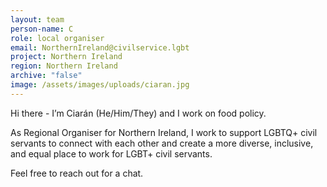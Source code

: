 ```yaml
---
layout: team
person-name: C
role: local organiser
email: NorthernIreland@civilservice.lgbt
project: Northern Ireland
region: Northern Ireland
archive: "false"
image: /assets/images/uploads/ciaran.jpg
---
```

Hi there - I’m Ciarán (He/Him/They) and I work on food policy. 

As Regional Organiser for Northern Ireland, I work to support LGBTQ+ civil servants to connect with each other and create a more diverse, inclusive, and equal place to work for LGBT+ civil servants. 

Feel free to reach out for a chat.
